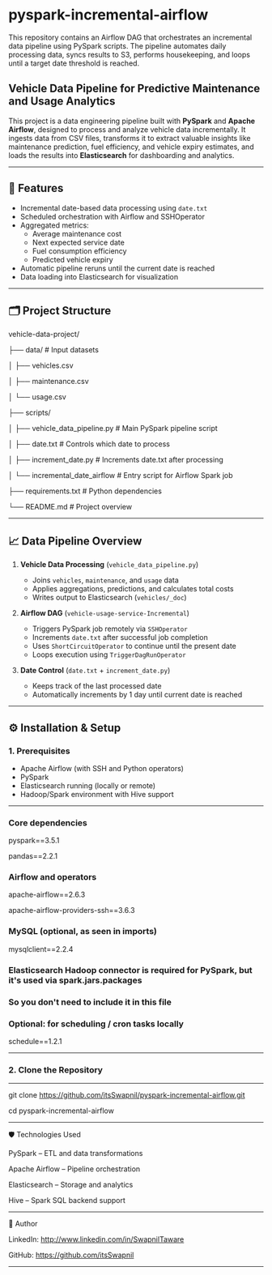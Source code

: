 # pyspark-incremental-airflow
This repository contains an Airflow DAG that orchestrates an incremental data pipeline using PySpark scripts. The pipeline automates daily processing data, syncs results to S3, performs housekeeping, and loops until a target date threshold is reached.

## Vehicle Data Pipeline for Predictive Maintenance and Usage Analytics

This project is a data engineering pipeline built with **PySpark** and **Apache Airflow**, designed to process and analyze vehicle data incrementally. It ingests data from CSV files, transforms it to extract valuable insights like maintenance prediction, fuel efficiency, and vehicle expiry estimates, and loads the results into **Elasticsearch** for dashboarding and analytics.

---

## 🚀 Features

- Incremental date-based data processing using `date.txt`
- Scheduled orchestration with Airflow and SSHOperator
- Aggregated metrics:
  - Average maintenance cost
  - Next expected service date
  - Fuel consumption efficiency
  - Predicted vehicle expiry
- Automatic pipeline reruns until the current date is reached
- Data loading into Elasticsearch for visualization

---

## 🗂️ Project Structure

vehicle-data-project/ 

├── data/ # Input datasets 

│ ├── vehicles.csv  

│ ├── maintenance.csv  
  
│  └── usage.csv 
  
├── scripts/ 

│ ├── vehicle_data_pipeline.py # Main PySpark pipeline script 

│  ├── date.txt # Controls which date to process 
  
│  ├── increment_date.py # Increments date.txt after processing 
  
│  └── incremental_date_airflow # Entry script for Airflow Spark job 
  
├── requirements.txt # Python dependencies 

└── README.md # Project overview


---

## 📈 Data Pipeline Overview

1. **Vehicle Data Processing** (`vehicle_data_pipeline.py`)
   - Joins `vehicles`, `maintenance`, and `usage` data
   - Applies aggregations, predictions, and calculates total costs
   - Writes output to Elasticsearch (`vehicles/_doc`)

2. **Airflow DAG** (`vehicle-usage-service-Incremental`)
   - Triggers PySpark job remotely via `SSHOperator`
   - Increments `date.txt` after successful job completion
   - Uses `ShortCircuitOperator` to continue until the present date
   - Loops execution using `TriggerDagRunOperator`

3. **Date Control** (`date.txt` + `increment_date.py`)
   - Keeps track of the last processed date
   - Automatically increments by 1 day until current date is reached

---

## ⚙️ Installation & Setup

### 1. Prerequisites

- Apache Airflow (with SSH and Python operators)
- PySpark
- Elasticsearch running (locally or remote)
- Hadoop/Spark environment with Hive support


---

### Core dependencies
pyspark==3.5.1

pandas==2.2.1

### Airflow and operators
apache-airflow==2.6.3

apache-airflow-providers-ssh==3.6.3

### MySQL (optional, as seen in imports)
mysqlclient==2.2.4

### Elasticsearch Hadoop connector is required for PySpark, but it's used via spark.jars.packages
### So you don't need to include it in this file

### Optional: for scheduling / cron tasks locally
schedule==1.2.1

---

### 2. Clone the Repository
---
git clone https://github.com/itsSwapnil/pyspark-incremental-airflow.git

cd pyspark-incremental-airflow

---

🛡️ Technologies Used

PySpark – ETL and data transformations

Apache Airflow – Pipeline orchestration

Elasticsearch – Storage and analytics

Hive – Spark SQL backend support


---
🙋 Author

LinkedIn: http://www.linkedin.com/in/SwapnilTaware

GitHub: https://github.com/itsSwapnil

---
